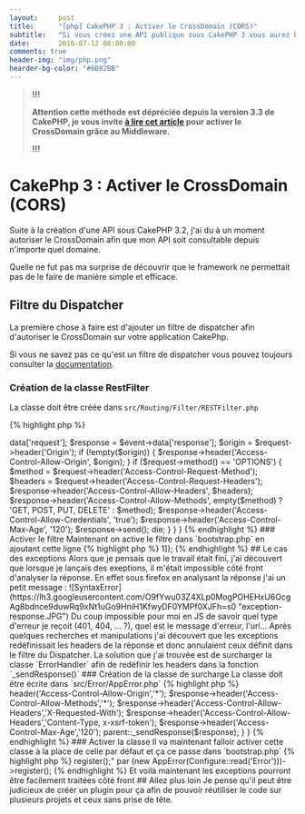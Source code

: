 ```yaml
---
layout:     post
title:      "[php] CakePHP 3 : Activer le CrossDomain (CORS)"
subtitle:   "Si vous créez une API publique sous CakePHP 3 vous aurez besoin d'accepter les requêtes CrossDomain. Voilà comment faire."
date:       2016-07-12 08:00:00
comments: true
header-img: "img/php.png"
hearder-bg-color: "#6082BB"
---
```


> **!!!**
>
> **Attention cette méthode est dépréciée depuis la version 3.3 de CakePHP, je vous invite [à lire cet article](http://flavienbeninca.fr/2016/11/09/cakephp-3-3-crosscomain-cors-middleware.html) pour activer le CrossDomain grâce au Middleware.**
>
> **!!!**

# CakePhp 3 : Activer le CrossDomain (CORS)

Suite à la création d'une API sous CakePHP 3.2, j'ai du à un moment autoriser le CrossDomain afin que mon API soit consultable depuis n'importe quel domaine.

Quelle ne fut pas ma surprise de découvrir que le framework ne permettait pas de le faire de manière simple et efficace.

## Filtre du Dispatcher

La première chose à faire est d'ajouter un filtre de dispatcher afin d'autoriser le CrossDomain sur votre application CakePhp.

Si vous ne savez pas ce qu'est un filtre de dispatcher vous pouvez toujours consulter la [documentation](http://book.cakephp.org/3.0/fr/development/dispatch-filters.html).

### Création de la classe RestFilter

La classe doit être créée dans `src/Routing/Filter/RESTFilter.php`

{% highlight php %}
<?php
namespace App\Routing\Filter;

use Cake\Event\Event;
use Cake\Routing\DispatcherFilter;

class RESTFilter extends DispatcherFilter {

  public function beforeDispatch(Event $event) {
    $request = $event->data['request'];
    $response = $event->data['response'];

    $origin = $request->header('Origin');

    if (!empty($origin)) {
      $response->header('Access-Control-Allow-Origin', $origin);
    }

    if ($request->method() == 'OPTIONS') {
      $method  = $request->header('Access-Control-Request-Method');
      $headers = $request->header('Access-Control-Request-Headers');
      $response->header('Access-Control-Allow-Headers', $headers);
      $response->header('Access-Control-Allow-Methods', empty($method) ? 'GET, POST, PUT, DELETE' : $method);
      $response->header('Access-Control-Allow-Credentials', 'true');
      $response->header('Access-Control-Max-Age', '120');
      $response->send();
      die;
    }
  }
}
{% endhighlight %}

### Activer le filtre

Maintenant on active le filtre dans `bootstrap.php` en ajoutant cette ligne

{% highlight php %}
<?php
DispatcherFactory::add('REST', ['priority' => 1]);
{% endhighlight %}

## Le cas des exceptions

Alors que je pensais que le travail était fini, j'ai découvert que lorsque je lançais des exeptions, il m'était impossible côté front d'analyser la réponse.

En effet sous firefox en analysant la réponse j'ai un petit message :
![SyntaxError](https://lh3.googleusercontent.com/O9fYwu03Z4XLp0MogPOHEHxU6OcgAg8bdnce9duwRq9xNt1uGo9HniH1KfwyDF0YMPf0XJFh=s0 "exception-response.JPG")

Du coup impossible pour moi en JS de savoir quel type d'erreur je reçoit (401, 404, ... ?), quel est le message d'erreur, l'url...

Après quelques recherches et manipulations j'ai découvert que les exceptions redéfinissait les headers de la réponse et donc annulaient ceux définit dans le filtre du Dispatcher.

La solution que j'ai trouvée est de surcharger la classe `ErrorHandler` afin de redéfinir les headers dans la fonction `_sendResponse()`

### Création de la classe de surcharge

La classe doit être écrite dans `src/Error/AppError.php`

{% highlight php %}
<?php
namespace App\Error;

use Cake\Error\ErrorHandler;

class AppError extends ErrorHandler {

  protected function _sendResponse($response) {
    $response->header('Access-Control-Allow-Origin','*');
    $response->header('Access-Control-Allow-Methods','*');
    $response->header('Access-Control-Allow-Headers','X-Requested-With');
    $response->header('Access-Control-Allow-Headers','Content-Type, x-xsrf-token');
    $response->header('Access-Control-Max-Age','120');

    parent::_sendResponse($response);
  }
}
{% endhighlight %}


### Activer la classe

Il va maintenant falloir activer cette classe à la place de celle par défaut et ça ce passe dans `bootstrap.php`

{% highlight php %}
<?php
// remplacer "use Cake\Error\ErrorHandler;" par

use App\Error\AppError;

// remplacer "(new ErrorHandler(Configure::read('Error')))->register();" par

(new AppError(Configure::read('Error')))->register();
{% endhighlight %}

Et voilà maintenant les exceptions pourront être facilement traitées côté front

## Allez plus loin

Je pense qu'il peut être judicieux de créer un plugin pour ça afin de pouvoir réutiliser le code sur plusieurs projets et ceux sans prise de tête.